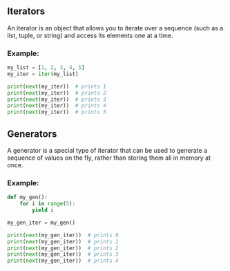 ## Iterators
An iterator is an object that allows you to iterate over a sequence (such as a list, tuple, or string) and access its elements one at a time.
### Example:
```py
my_list = [1, 2, 3, 4, 5]
my_iter = iter(my_list)

print(next(my_iter))  # prints 1
print(next(my_iter))  # prints 2
print(next(my_iter))  # prints 3
print(next(my_iter))  # prints 4
print(next(my_iter))  # prints 5
```
## Generators
A generator is a special type of iterator that can be used to generate a sequence of values on the fly, rather than storing them all in memory at once.
### Example:
```py
def my_gen():
    for i in range(5):
        yield i

my_gen_iter = my_gen()

print(next(my_gen_iter))  # prints 0
print(next(my_gen_iter))  # prints 1
print(next(my_gen_iter))  # prints 2
print(next(my_gen_iter))  # prints 3
print(next(my_gen_iter))  # prints 4
```
